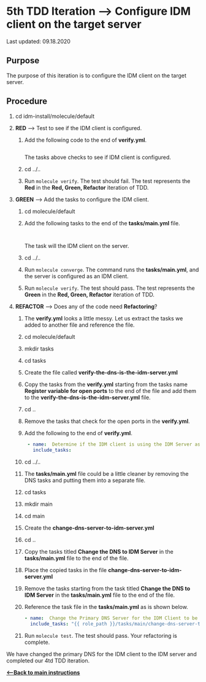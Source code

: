 # 5th TDD Iteration -->  Configure IDM client on the target server

Last updated: 09.18.2020

## Purpose

The purpose of this iteration is to configure the IDM client on the target server.

## Procedure
1. cd idm-install/molecule/default

1. **RED** --> Test to see if the IDM client is configured.
    
    1. Add the following code to the end of **verify.yml**.
        
        ```yaml

        ```
           
        The tasks above checks to see if IDM client is configured.
        
    1. cd ../..
    1. Run `molecule verify`.  The test should fail.  The test represents
       the **Red** in the **Red, Green, Refactor** iteration of TDD.

1. **GREEN** --> Add the tasks to configure the IDM client.
     
    1. cd molecule/default
        
    1. Add the following tasks to the end of the **tasks/main.yml** file.
        
        ```yaml
         
        ```   
           
        The task will the IDM client on the server.
        
    1. cd ../..
    
    1. Run `molecule converge`.  The command runs the **tasks/main.yml**,
       and the server is configured as an IDM client.
    
    1. Run `molecule verify`. The test should pass.  The test represents
    the **Green** in the **Red, Green, Refactor** iteration of TDD.

1. **REFACTOR** --> Does any of the code need **Refactoring**?

    1. The **verify.yml** looks a little messy.  Let us extract the tasks
       we added to another file and reference the file.
        
    1. cd molecule/default
        
    1. mkdir tasks
        
    1. cd tasks
        
    1. Create the file called **verify-the-dns-is-the-idm-server.yml**
    
    1. Copy the tasks from the **verify.yml** starting from the tasks name 
       **Register variable for open ports** to the end of the file and add 
       them to the **verify-the-dns-is-the-idm-server.yml** file.
        
    1. cd ..
        
    1. Remove the tasks that check for the open ports in the **verify.yml**.
        
    1. Add the following to the end of **verify.yml**.
        
        ```yaml
         - name:  Determine if the IDM client is using the IDM Server as its Primary DNS Server
           include_tasks: 
       ```          
           
    1. cd ../..
    1. The **tasks/main.yml** file could be a little cleaner by removing the 
       DNS tasks and putting them into a separate file.
    
    1. cd tasks
    
    1. mkdir main
    
    1. cd main
    
    1. Create the **change-dns-server-to-idm-server.yml**   
    
    1. cd ..
    
    1. Copy the tasks titled **Change the DNS to IDM Server** in the
       **tasks/main.yml** file to the end of the file.
       
    1. Place the copied tasks in the file **change-dns-server-to-idm-server.yml**
    
    1. Remove the tasks starting from the task titled **Change the DNS to IDM Server**
       in the **tasks/main.yml** file to the end of the file.
       
    1. Reference the task file in the **tasks/main.yml** as is shown below.
       
        ```yaml
        - name:  Change the Primary DNS Server for the IDM Client to be the IDM Server
          include_tasks: "{{ role_path }}/tasks/main/change-dns-server-to-idm-server.yml"
        ```
       
   1. Run `molecule test`.  The test should pass.  Your refactoring is complete.

We have changed the primary DNS for the IDM client to the IDM server and completed 
our 4td TDD iteration.

[**<--Back to main instructions**](../readme.md#4thTDD)